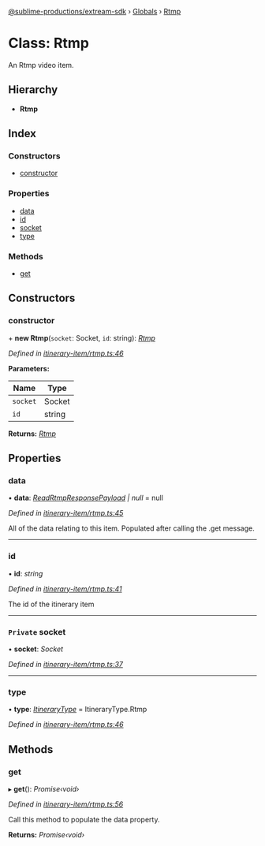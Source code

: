 [@sublime-productions/extream-sdk](../README.md) › [Globals](../globals.md) › [Rtmp](rtmp.md)

# Class: Rtmp

An Rtmp video item.

## Hierarchy

* **Rtmp**

## Index

### Constructors

* [constructor](rtmp.md#constructor)

### Properties

* [data](rtmp.md#data)
* [id](rtmp.md#id)
* [socket](rtmp.md#private-socket)
* [type](rtmp.md#type)

### Methods

* [get](rtmp.md#get)

## Constructors

###  constructor

\+ **new Rtmp**(`socket`: Socket, `id`: string): *[Rtmp](rtmp.md)*

*Defined in [itinerary-item/rtmp.ts:46](https://github.com/Extream-SaaS/ex-sdk/blob/849839b/src/itinerary-item/rtmp.ts#L46)*

**Parameters:**

Name | Type |
------ | ------ |
`socket` | Socket |
`id` | string |

**Returns:** *[Rtmp](rtmp.md)*

## Properties

###  data

• **data**: *[ReadRtmpResponsePayload](../interfaces/readrtmpresponsepayload.md) | null* = null

*Defined in [itinerary-item/rtmp.ts:45](https://github.com/Extream-SaaS/ex-sdk/blob/849839b/src/itinerary-item/rtmp.ts#L45)*

All of the data relating to this item. Populated after calling the .get message.

___

###  id

• **id**: *string*

*Defined in [itinerary-item/rtmp.ts:41](https://github.com/Extream-SaaS/ex-sdk/blob/849839b/src/itinerary-item/rtmp.ts#L41)*

The id of the itinerary item

___

### `Private` socket

• **socket**: *Socket*

*Defined in [itinerary-item/rtmp.ts:37](https://github.com/Extream-SaaS/ex-sdk/blob/849839b/src/itinerary-item/rtmp.ts#L37)*

___

###  type

• **type**: *[ItineraryType](../enums/itinerarytype.md)* = ItineraryType.Rtmp

*Defined in [itinerary-item/rtmp.ts:46](https://github.com/Extream-SaaS/ex-sdk/blob/849839b/src/itinerary-item/rtmp.ts#L46)*

## Methods

###  get

▸ **get**(): *Promise‹void›*

*Defined in [itinerary-item/rtmp.ts:56](https://github.com/Extream-SaaS/ex-sdk/blob/849839b/src/itinerary-item/rtmp.ts#L56)*

Call this method to populate the data property.

**Returns:** *Promise‹void›*
